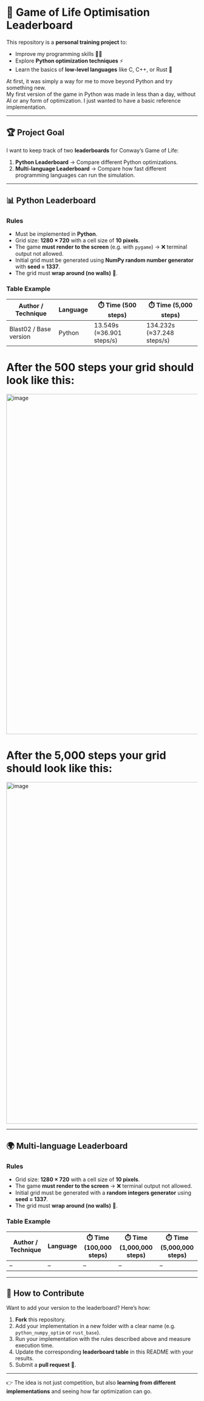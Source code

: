 # 🚀 Game of Life Optimisation Leaderboard  

This repository is a **personal training project** to:  
- Improve my programming skills 👨‍💻  
- Explore **Python optimization techniques** ⚡  
- Learn the basics of **low-level languages** like C, C++, or Rust 🦀  

At first, it was simply a way for me to move beyond Python and try something new.  
My first version of the game in Python was made in less than a day, without AI or any form of optimization. I just wanted to have a basic reference implementation.  

---

## 🏆 Project Goal  
I want to keep track of two **leaderboards** for Conway’s Game of Life:  

1. **Python Leaderboard** → Compare different Python optimizations.  
2. **Multi-language Leaderboard** → Compare how fast different programming languages can run the simulation.  

---

## 📊 Python Leaderboard  

### Rules  
- Must be implemented in **Python**.  
- Grid size: **1280 × 720** with a cell size of **10 pixels**.  
- The game **must render to the screen** (e.g. with `pygame`) → ❌ terminal output not allowed.  
- Initial grid must be generated using **NumPy random number generator** with **seed = 1337**.  
- The grid must **wrap around (no walls)** 🔄.  

### Table Example  

| Author / Technique | Language | ⏱️ Time (500 steps) | ⏱️ Time (5,000 steps) |
|--------------------|----------|---------------------|-----------------------|
| Blast02 / Base version | Python | 13.549s (≈36.901 steps/s) | 134.232s (≈37.248 steps/s) |

# After the 500 steps your grid should look like this:
<img width="1601" height="896" alt="image" src="https://github.com/user-attachments/assets/191b551f-5e64-4b10-8fc8-a0e0900b52f4" />

# After the 5,000 steps your grid should look like this:
<img width="1599" height="900" alt="image" src="https://github.com/user-attachments/assets/d8387663-fe54-40fe-ae19-8cbad9d2682f" />

---

## 🌍 Multi-language Leaderboard  

### Rules  
- Grid size: **1280 × 720** with a cell size of **10 pixels**.  
- The game **must render to the screen** → ❌ terminal output not allowed.  
- Initial grid must be generated with a **random integers generator** using **seed = 1337**.  
- The grid must **wrap around (no walls)** 🔄.  

### Table Example  

| Author / Technique | Language | ⏱️ Time (100,000 steps) | ⏱️ Time (1,000,000 steps) | ⏱️ Time (5,000,000 steps) |
|--------------------|----------|-------------------------|---------------------------|---------------------------|
| –                  | –        | –                       | –                         | –                         |

---

## 🤝 How to Contribute  

Want to add your version to the leaderboard? Here’s how:  

1. **Fork** this repository.  
2. Add your implementation in a new folder with a clear name (e.g. `python_numpy_optim` or `rust_base`).  
3. Run your implementation with the rules described above and measure execution time.  
4. Update the corresponding **leaderboard table** in this README with your results.  
5. Submit a **pull request** 🚀.  

---

👉 The idea is not just competition, but also **learning from different implementations** and seeing how far optimization can go.  
